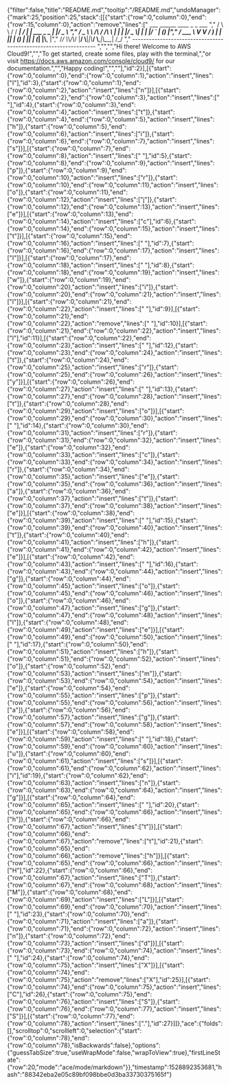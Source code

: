 {"filter":false,"title":"README.md","tooltip":"/README.md","undoManager":{"mark":25,"position":25,"stack":[[{"start":{"row":0,"column":0},"end":{"row":15,"column":0},"action":"remove","lines":["         ___        ______     ____ _                 _  ___  ","        / \\ \\      / / ___|   / ___| | ___  _   _  __| |/ _ \\ ","       / _ \\ \\ /\\ / /\\___ \\  | |   | |/ _ \\| | | |/ _` | (_) |","      / ___ \\ V  V /  ___) | | |___| | (_) | |_| | (_| |\\__, |","     /_/   \\_\\_/\\_/  |____/   \\____|_|\\___/ \\__,_|\\__,_|  /_/ "," ----------------------------------------------------------------- ","","","Hi there! Welcome to AWS Cloud9!","","To get started, create some files, play with the terminal,","or visit https://docs.aws.amazon.com/console/cloud9/ for our documentation.","","Happy coding!","",""],"id":2}],[{"start":{"row":0,"column":0},"end":{"row":0,"column":1},"action":"insert","lines":["I"],"id":3},{"start":{"row":0,"column":1},"end":{"row":0,"column":2},"action":"insert","lines":["n"]}],[{"start":{"row":0,"column":2},"end":{"row":0,"column":3},"action":"insert","lines":[" "],"id":4},{"start":{"row":0,"column":3},"end":{"row":0,"column":4},"action":"insert","lines":["t"]},{"start":{"row":0,"column":4},"end":{"row":0,"column":5},"action":"insert","lines":["h"]},{"start":{"row":0,"column":5},"end":{"row":0,"column":6},"action":"insert","lines":["i"]},{"start":{"row":0,"column":6},"end":{"row":0,"column":7},"action":"insert","lines":["s"]}],[{"start":{"row":0,"column":7},"end":{"row":0,"column":8},"action":"insert","lines":[" "],"id":5},{"start":{"row":0,"column":8},"end":{"row":0,"column":9},"action":"insert","lines":["p"]},{"start":{"row":0,"column":9},"end":{"row":0,"column":10},"action":"insert","lines":["r"]},{"start":{"row":0,"column":10},"end":{"row":0,"column":11},"action":"insert","lines":["o"]},{"start":{"row":0,"column":11},"end":{"row":0,"column":12},"action":"insert","lines":["j"]},{"start":{"row":0,"column":12},"end":{"row":0,"column":13},"action":"insert","lines":["e"]}],[{"start":{"row":0,"column":13},"end":{"row":0,"column":14},"action":"insert","lines":["c"],"id":6},{"start":{"row":0,"column":14},"end":{"row":0,"column":15},"action":"insert","lines":["t"]}],[{"start":{"row":0,"column":15},"end":{"row":0,"column":16},"action":"insert","lines":[" "],"id":7},{"start":{"row":0,"column":16},"end":{"row":0,"column":17},"action":"insert","lines":["I"]}],[{"start":{"row":0,"column":17},"end":{"row":0,"column":18},"action":"insert","lines":[" "],"id":8},{"start":{"row":0,"column":18},"end":{"row":0,"column":19},"action":"insert","lines":["w"]},{"start":{"row":0,"column":19},"end":{"row":0,"column":20},"action":"insert","lines":["i"]},{"start":{"row":0,"column":20},"end":{"row":0,"column":21},"action":"insert","lines":["l"]}],[{"start":{"row":0,"column":21},"end":{"row":0,"column":22},"action":"insert","lines":[" "],"id":9}],[{"start":{"row":0,"column":21},"end":{"row":0,"column":22},"action":"remove","lines":[" "],"id":10}],[{"start":{"row":0,"column":21},"end":{"row":0,"column":22},"action":"insert","lines":["l"],"id":11}],[{"start":{"row":0,"column":22},"end":{"row":0,"column":23},"action":"insert","lines":[" "],"id":12},{"start":{"row":0,"column":23},"end":{"row":0,"column":24},"action":"insert","lines":["t"]},{"start":{"row":0,"column":24},"end":{"row":0,"column":25},"action":"insert","lines":["r"]},{"start":{"row":0,"column":25},"end":{"row":0,"column":26},"action":"insert","lines":["y"]}],[{"start":{"row":0,"column":26},"end":{"row":0,"column":27},"action":"insert","lines":[" "],"id":13},{"start":{"row":0,"column":27},"end":{"row":0,"column":28},"action":"insert","lines":["t"]},{"start":{"row":0,"column":28},"end":{"row":0,"column":29},"action":"insert","lines":["o"]}],[{"start":{"row":0,"column":29},"end":{"row":0,"column":30},"action":"insert","lines":[" "],"id":14},{"start":{"row":0,"column":30},"end":{"row":0,"column":31},"action":"insert","lines":["r"]},{"start":{"row":0,"column":31},"end":{"row":0,"column":32},"action":"insert","lines":["e"]},{"start":{"row":0,"column":32},"end":{"row":0,"column":33},"action":"insert","lines":["c"]},{"start":{"row":0,"column":33},"end":{"row":0,"column":34},"action":"insert","lines":["r"]},{"start":{"row":0,"column":34},"end":{"row":0,"column":35},"action":"insert","lines":["e"]},{"start":{"row":0,"column":35},"end":{"row":0,"column":36},"action":"insert","lines":["a"]},{"start":{"row":0,"column":36},"end":{"row":0,"column":37},"action":"insert","lines":["t"]},{"start":{"row":0,"column":37},"end":{"row":0,"column":38},"action":"insert","lines":["e"]}],[{"start":{"row":0,"column":38},"end":{"row":0,"column":39},"action":"insert","lines":[" "],"id":15},{"start":{"row":0,"column":39},"end":{"row":0,"column":40},"action":"insert","lines":["t"]},{"start":{"row":0,"column":40},"end":{"row":0,"column":41},"action":"insert","lines":["h"]},{"start":{"row":0,"column":41},"end":{"row":0,"column":42},"action":"insert","lines":["e"]}],[{"start":{"row":0,"column":42},"end":{"row":0,"column":43},"action":"insert","lines":[" "],"id":16},{"start":{"row":0,"column":43},"end":{"row":0,"column":44},"action":"insert","lines":["g"]},{"start":{"row":0,"column":44},"end":{"row":0,"column":45},"action":"insert","lines":["o"]},{"start":{"row":0,"column":45},"end":{"row":0,"column":46},"action":"insert","lines":["o"]},{"start":{"row":0,"column":46},"end":{"row":0,"column":47},"action":"insert","lines":["g"]},{"start":{"row":0,"column":47},"end":{"row":0,"column":48},"action":"insert","lines":["l"]},{"start":{"row":0,"column":48},"end":{"row":0,"column":49},"action":"insert","lines":["e"]}],[{"start":{"row":0,"column":49},"end":{"row":0,"column":50},"action":"insert","lines":[" "],"id":17},{"start":{"row":0,"column":50},"end":{"row":0,"column":51},"action":"insert","lines":["h"]},{"start":{"row":0,"column":51},"end":{"row":0,"column":52},"action":"insert","lines":["o"]},{"start":{"row":0,"column":52},"end":{"row":0,"column":53},"action":"insert","lines":["m"]},{"start":{"row":0,"column":53},"end":{"row":0,"column":54},"action":"insert","lines":["e"]},{"start":{"row":0,"column":54},"end":{"row":0,"column":55},"action":"insert","lines":["p"]},{"start":{"row":0,"column":55},"end":{"row":0,"column":56},"action":"insert","lines":["a"]},{"start":{"row":0,"column":56},"end":{"row":0,"column":57},"action":"insert","lines":["g"]},{"start":{"row":0,"column":57},"end":{"row":0,"column":58},"action":"insert","lines":["e"]}],[{"start":{"row":0,"column":58},"end":{"row":0,"column":59},"action":"insert","lines":[" "],"id":18},{"start":{"row":0,"column":59},"end":{"row":0,"column":60},"action":"insert","lines":["u"]},{"start":{"row":0,"column":60},"end":{"row":0,"column":61},"action":"insert","lines":["s"]}],[{"start":{"row":0,"column":61},"end":{"row":0,"column":62},"action":"insert","lines":["i"],"id":19},{"start":{"row":0,"column":62},"end":{"row":0,"column":63},"action":"insert","lines":["n"]},{"start":{"row":0,"column":63},"end":{"row":0,"column":64},"action":"insert","lines":["g"]}],[{"start":{"row":0,"column":64},"end":{"row":0,"column":65},"action":"insert","lines":[" "],"id":20},{"start":{"row":0,"column":65},"end":{"row":0,"column":66},"action":"insert","lines":["h"]},{"start":{"row":0,"column":66},"end":{"row":0,"column":67},"action":"insert","lines":["t"]}],[{"start":{"row":0,"column":66},"end":{"row":0,"column":67},"action":"remove","lines":["t"],"id":21},{"start":{"row":0,"column":65},"end":{"row":0,"column":66},"action":"remove","lines":["h"]}],[{"start":{"row":0,"column":65},"end":{"row":0,"column":66},"action":"insert","lines":["H"],"id":22},{"start":{"row":0,"column":66},"end":{"row":0,"column":67},"action":"insert","lines":["T"]},{"start":{"row":0,"column":67},"end":{"row":0,"column":68},"action":"insert","lines":["M"]},{"start":{"row":0,"column":68},"end":{"row":0,"column":69},"action":"insert","lines":["L"]}],[{"start":{"row":0,"column":69},"end":{"row":0,"column":70},"action":"insert","lines":[" "],"id":23},{"start":{"row":0,"column":70},"end":{"row":0,"column":71},"action":"insert","lines":["a"]},{"start":{"row":0,"column":71},"end":{"row":0,"column":72},"action":"insert","lines":["n"]},{"start":{"row":0,"column":72},"end":{"row":0,"column":73},"action":"insert","lines":["d"]}],[{"start":{"row":0,"column":73},"end":{"row":0,"column":74},"action":"insert","lines":[" "],"id":24},{"start":{"row":0,"column":74},"end":{"row":0,"column":75},"action":"insert","lines":["X"]}],[{"start":{"row":0,"column":74},"end":{"row":0,"column":75},"action":"remove","lines":["X"],"id":25}],[{"start":{"row":0,"column":74},"end":{"row":0,"column":75},"action":"insert","lines":["C"],"id":26},{"start":{"row":0,"column":75},"end":{"row":0,"column":76},"action":"insert","lines":["S"]},{"start":{"row":0,"column":76},"end":{"row":0,"column":77},"action":"insert","lines":["S"]}],[{"start":{"row":0,"column":77},"end":{"row":0,"column":78},"action":"insert","lines":["."],"id":27}]]},"ace":{"folds":[],"scrolltop":0,"scrollleft":0,"selection":{"start":{"row":0,"column":78},"end":{"row":0,"column":78},"isBackwards":false},"options":{"guessTabSize":true,"useWrapMode":false,"wrapToView":true},"firstLineState":{"row":20,"mode":"ace/mode/markdown"}},"timestamp":1528892353681,"hash":"88342eba2e05c89bf098bbe0d3ba33730375165f"}